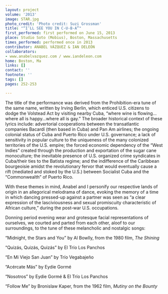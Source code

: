 ```yaml
---
layout: project
volume: '2013'
image: STAR.jpg
photo_credit: 'Photo credit: Suzi Grossman'
title: "“I’LL SEE YOU IN C-U-B-A”"
first_performed: first performed on June 15, 2013
place: Studio Soto (Mobius), Boston, Massachusetts
times_performed: performed once in 2013
contributor: ANABEL VÁZQUEZ & IAN DELEÓN
collaborators:
- www.anabelvazquez.com / www.iandeleon.com
home: Boston, Ma
links: []
contact: ''
footnote: ''
tags: []
pages: 252-253

---
```


The title of the performance was derived from the Prohibition-era tune of the same name, written by Irving Berlin, which enticed U.S. citizens to dodge the Volstead Act by visiting nearby Cuba, “where wine is flowing…where all is happy…where all is gay.” The broader historical context of these lyrics include: advertorial cooperations between the transatlantic companies Bacardí (then based in Cuba) and Pan Am airlines; the ongoing colonial status of Cuba and Puerto Rico under U.S. governance; a lack of sensitivity in popular culture to the uniqueness of the many colonized territories of the U.S. empire; the forced economic dependency of the “West Indies” created through the production and exportation of the sugar cane monoculture; the inevitable presence of U.S. organized crime syndicates in Cuba/their ties to the Batista regime; and the indifference of the Caribbean bourgeoisie amidst the revolutionary fervor that would eventually cause a rift (mediated and stoked by the U.S.) between Socialist Cuba and the “Commonwealth” of Puerto Rico.

With these themes in mind, Anabel and I personify our respective lands of origin in an allegorical melodrama of dance, evoking the memory of a time in which dancing pressed-up against a partner was seen as “a clear expression of the lasciviousness and sexual promiscuity characteristic of African culture,” during the post-war U.S. occupations.

Donning period evening wear and grotesque facial representations of ourselves, we courted and parted from each other, aloof to our surroundings, to the tune of these melancholic and nostalgic songs:

“Midnight, the Stars and You” by Al Bowlly, from the 1980 film, _The Shining_

“Quizás, Quizás, Quizás” by El Trío Los Panchos

“En Mi Viejo San Juan” by Trío Vegabajeño

“Acércate Más” by Eydie Gormé

“Nosotros” by Eydie Gormé & El Trío Los Panchos

“Follow Me” by Bronislaw Kaper, from the 1962 film, _Mutiny on the Bounty_

